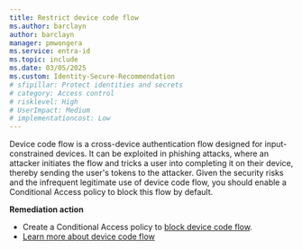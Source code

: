 ```yaml
---
title: Restrict device code flow
ms.author: barclayn
author: barclayn
manager: pmwongera
ms.service: entra-id
ms.topic: include
ms.date: 03/05/2025
ms.custom: Identity-Secure-Recommendation
# sfipillar: Protect identities and secrets
# category: Access control
# risklevel: High
# UserImpact: Medium
# implementationcost: Low
---
```

Device code flow is a cross-device authentication flow designed for input-constrained devices. It can be exploited in phishing attacks, where an attacker initiates the flow and tricks a user into completing it on their device, thereby sending the user's tokens to the attacker. Given the security risks and the infrequent legitimate use of device code flow, you should enable a Conditional Access policy to block this flow by default.

**Remediation action**

- Create a Conditional Access policy to [block device code flow](/entra/identity/conditional-access/policy-block-authentication-flows#device-code-flow-policies).
- [Learn more about device code flow](/entra/identity/conditional-access/concept-authentication-flows#device-code-flow)

